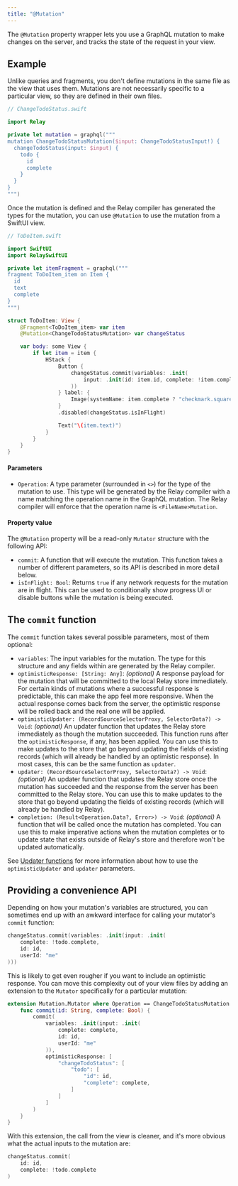 ```yaml
---
title: "@Mutation"
---
```


The `@Mutation` property wrapper lets you use a GraphQL mutation to make changes on the server, and tracks the state of the request in your view.

## Example

Unlike queries and fragments, you don't define mutations in the same file as the view that uses them. Mutations are not necessarily specific to a particular view, so they are defined in their own files.

```swift
// ChangeTodoStatus.swift

import Relay

private let mutation = graphql("""
mutation ChangeTodoStatusMutation($input: ChangeTodoStatusInput!) {
  changeTodoStatus(input: $input) {
    todo {
      id
      complete
    }
  }
}
""")
```

Once the mutation is defined and the Relay compiler has generated the types for the mutation, you can use `@Mutation` to use the mutation from a SwiftUI view.

```swift
// ToDoItem.swift

import SwiftUI
import RelaySwiftUI

private let itemFragment = graphql("""
fragment ToDoItem_item on Item {
  id
  text
  complete
}
""")

struct ToDoItem: View {
    @Fragment<ToDoItem_item> var item
    @Mutation<ChangeTodoStatusMutation> var changeStatus

    var body: some View {
        if let item = item {
            HStack {
                Button {
                    changeStatus.commit(variables: .init(
                        input: .init(id: item.id, complete: !item.complete)
                    ))
                } label: {
                    Image(systemName: item.complete ? "checkmark.square" : "square")
                }
                .disabled(changeStatus.isInFlight)

                Text("\(item.text)")
            }
        }
    }
}
```

#### Parameters

- `Operation`: A type parameter (surrounded in `<>`) for the type of the mutation to use. This type will be generated by the Relay compiler with a name matching the operation name in the GraphQL mutation. The Relay compiler will enforce that the operation name is `<FileName>Mutation`.

#### Property value

The `@Mutation` property will be a read-only `Mutator` structure with the following API:

- `commit`: A function that will execute the mutation. This function takes a number of different parameters, so its API is described in more detail below.
- `isInFlight: Bool`: Returns `true` if any network requests for the mutation are in flight. This can be used to conditionally show progress UI or disable buttons while the mutation is being executed.

## The `commit` function

The `commit` function takes several possible parameters, most of them optional:

- `variables`: The input variables for the mutation. The type for this structure and any fields within are generated by the Relay compiler.
- `optimisticResponse: [String: Any]`: *(optional)* A response payload for the mutation that will be committed to the local Relay store immediately. For certain kinds of mutations where a successful response is predictable, this can make the app feel more responsive. When the actual response comes back from the server, the optimistic response will be rolled back and the real one will be applied.
- `optimisticUpdater: (RecordSourceSelectorProxy, SelectorData?) -> Void`: *(optional)* An updater function that updates the Relay store immediately as though the mutation succeeded. This function runs after the `optimisticResponse`, if any, has been applied. You can use this to make updates to the store that go beyond updating the fields of existing records (which will already be handled by an optimistic response). In most cases, this can be the same function as `updater`.
- `updater: (RecordSourceSelectorProxy, SelectorData?) -> Void`: *(optional)* An updater function that updates the Relay store once the mutation has succeeded and the response from the server has been committed to the Relay store. You can use this to make updates to the store that go beyond updating the fields of existing records (which will already be handled by Relay).
- `completion: (Result<Operation.Data?, Error>) -> Void`: *(optional)* A function that will be called once the mutation has completed. You can use this to make imperative actions when the mutation completes or to update state that exists outside of Relay's store and therefore won't be updated automatically.

See [Updater functions](../knowledge-base/updater-functions.md) for more information about how to use the `optimisticUpdater` and `updater` parameters.

## Providing a convenience API

Depending on how your mutation's variables are structured, you can sometimes end up with an awkward interface for calling your mutator's `commit` function:

```swift
changeStatus.commit(variables: .init(input: .init(
    complete: !todo.complete,
    id: id,
    userId: "me"
)))
```

This is likely to get even rougher if you want to include an optimistic response. You can move this complexity out of your view files by adding an extension to the `Mutator` specifically for a particular mutation:

```swift
extension Mutation.Mutator where Operation == ChangeTodoStatusMutation {
    func commit(id: String, complete: Bool) {
        commit(
            variables: .init(input: .init(
                complete: complete,
                id: id,
                userId: "me"
            )),
            optimisticResponse: [
                "changeTodoStatus": [
                    "todo": [
                        "id": id,
                        "complete": complete,
                    ]
                ]
            ]
        )
    }
}
```

With this extension, the call from the view is cleaner, and it's more obvious what the actual inputs to the mutation are:

```swift
changeStatus.commit(
    id: id,
    complete: !todo.complete
)
```